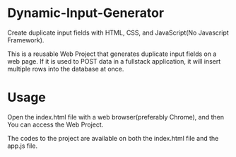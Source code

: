 # Dynamic-Input-Generator
Create duplicate input fields with HTML, CSS, and JavaScript(No Javascript Framework).

This is a reusable Web Project that generates duplicate input fields on a web page.
If it is used to POST data in a fullstack application, it will insert multiple rows into the database at once.

# Usage
Open the index.html file with a web browser(preferably Chrome), and then You can access the Web Project.

The codes to the project are available on both the index.html file and the app.js file.
